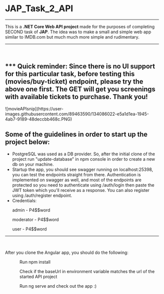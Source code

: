 # JAP_Task_2_API
<hr>
<p>This is a <b>.NET Core Web API project</b> made for the purposes of completing SECOND task of <b>JAP</b>. The idea was to make a small and simple web app similar to IMDB.com but much much more simple and rudimentary. </p>
<hr>

<br>
<h2>*** Quick reminder: Since there is no UI support for this particular task, before testing this (movies/buy-ticket) endpoint, please try the above one first. The GET will get you screenings with available tickets to purchase. Thank you! </h2>
![movieAPIsnip](https://user-images.githubusercontent.com/89463590/134086022-e5a1d1ea-1945-4ab7-9189-48deccbb468c.PNG)

<br>
<h2>Some of the guidelines in order to start up the project below:</h2>
<ul> 
    <li>
        PostgreSQL was used as a DB provider. So, after the initial clone of the project run  <span syle="font-weight: 600; color: #84a0b8">"update-database"</span> in npm console in order to create a new db on your machine.
    </li>
    <li>
        Startup the app, you should see swagger running on localhost:25398, you can test the endpoints straight from there. Authentication is implemented on swagger as well, and most of the endpoints are protected so you need to authenticate using /auth/login then paste the JWT token which you'll receive as a response. You can also register using /auth/register endpoint.
    </li>
    <li>
        Credentials: 
        <br>
        <p> <span syle="font-weight: 600; color: #84a0b8">admin</span> -  <span syle="font-weight: 600; color: #84a0b8">P4$$word</span</p>
        <p>moderator - P4$$word</p>
        <p>user - P4$$word</p>
    </li>
</ul>

<hr>
<br>
<p>After you clone the Angular app, you should do the following:</p>
<ul>
    <ol>
        Run <span syle="font-weight: 600; color: #84a0b8">npm install</span>
    </ol>
    <ol>
        Check if the baseUrl in environment variable matches the url of the started API project
    </ol>
    <ol>
        Run  <span syle="font-weight: 600; color: #84a0b8">ng serve</span> and check out the app :)
    </ol>
</ul>
